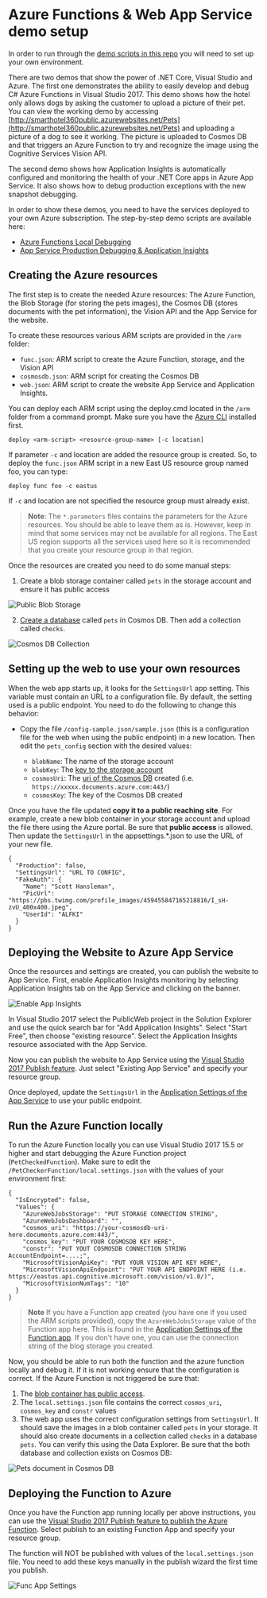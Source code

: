 # Azure Functions & Web App Service demo setup

In order to run through the [demo scripts in this repo](../demoscripts) you will need to set up your own environment. 

There are two demos that show the power of .NET Core, Visual Studio and Azure. The first one demonstrates the ability to easily develop and debug C# Azure Functions in Visual Studio 2017. This demo shows how the hotel only allows dogs by asking the customer to upload a picture of their pet. You can view the working demo by accessing [http://smarthotel360public.azurewebsites.net/Pets](http://smarthotel360public.azurewebsites.net/Pets) and uploading a picture of a dog to see it working. The picture is uploaded to Cosmos DB and that triggers an Azure Function to try and recognize the image using the Cognitive Services Vision API. 

The second demo shows how Application Insights is automatically configured and monitoring the health of your .NET Core apps in Azure App Service. It also shows how to debug production exceptions with the new snapshot debugging. 

In order to show these demos, you need to have the services deployed to your own Azure subscription. The step-by-step demo scripts are available here:
* [Azure Functions Local Debugging](demoscripts/AzureFunctionsNETCoreDebugging.pdf)
* [App Service Production Debugging & Application Insights](demoscripts/ProductionNETCoreDebugging.pdf)

## Creating the Azure resources

The first step is to create the needed Azure resources: The Azure Function, the Blob Storage (for storing the pets images), the Cosmos DB (stores documents with the pet information), the Vision API and the App Service for the website. 

To create these resources various ARM scripts are provided in the `/arm` folder:

* `func.json`: ARM script to create the Azure Function, storage, and the Vision API
* `cosmosdb.json`: ARM script for creating the Cosmos DB
* `web.json`: ARM script to create the website App Service and Application Insights. 

You can deploy each ARM script using the deploy.cmd located in the `/arm` folder from a command prompt. Make sure you have the [Azure CLI](https://docs.microsoft.com/en-us/cli/azure/overview?view=azure-cli-latest) installed first.

```
deploy <arm-script> <resource-group-name> [-c location]
```

If parameter `-c` and location are added the resource group is created. So, to deploy the `func.json` ARM script in a new East US resource group named foo, you can type: 

```
deploy func foo -c eastus
```

If `-c` and location are not specified the resource group must already exist. 

>**Note**: The `*.parameters` files contains the parameters for the Azure resources. You should be able to leave them as is. However, keep in mind that some services may not be available for all regions. The East US region supports all the services used here so it is recommended that you create your resource group in that region. 

Once the resources are created you need to do some manual steps:

1. Create a blob storage container called `pets` in the storage account and ensure it has public access

![Public Blob Storage](./blob.png)

2. [Create a database](https://docs.microsoft.com/en-us/azure/cosmos-db/create-sql-api-dotnet#add-a-collection) called `pets` in Cosmos DB. Then add a collection called `checks`.

![Cosmos DB Collection](./collection.png)

## Setting up the web to use your own resources

When the web app starts up, it looks for the `SettingsUrl` app setting. This variable must contain an URL to a configuration file. By default, the setting used is a public endpoint. You need to do the following to change this behavior:

* Copy the file `/config-sample.json/sample.json` (this is a configuration file for the web when using the public endpoint) in a new location. Then edit the `pets_config` section with the desired values:

  * `blobName`: The name of the storage account
  * `blobKey`: The [key to the storage account](https://docs.microsoft.com/en-us/azure/storage/common/storage-create-storage-account#manage-your-storage-account)
  * `cosmosUri`: The [uri of the Cosmos DB](https://docs.microsoft.com/en-us/azure/cosmos-db/create-sql-api-dotnet#update-your-connection-string) created (i.e. `https://xxxxx.documents.azure.com:443/`)
  * `cosmosKey`: The key of the Cosmos DB created

Once you have the file updated **copy it to a public reaching site**. For example, create a new blob container in your storage account and upload the file there using the Azure portal. Be sure that **public access** is allowed. Then update the `SettingsUrl` in the appsettings.*.json to use the URL of your new file. 

```
{
  "Production": false,
  "SettingsUrl": "URL TO CONFIG",
  "FakeAuth": {
    "Name": "Scott Hansleman",
    "PicUrl": "https://pbs.twimg.com/profile_images/459455847165218816/I_sH-zvU_400x400.jpeg",
    "UserId": "ALFKI"
  }
}
```
## Deploying the Website to Azure App Service

Once the resources and settings are created, you can publish the website to App Service. First, 
enable Application Insights monitoring by selecting Application Insights tab on the App Service and clicking on the banner.

![Enable App Insights](./appinsights.png)

In Visual Studio 2017 select the PuiblicWeb project in the Solution Explorer and use the quick search bar for "Add Application Insights". Select "Start Free", then choose "existing resource". Select the Application Insights resource associated with the App Service. 

Now you can publish the website to App Service using the [Visual Studio 2017 Publish feature](https://docs.microsoft.com/en-us/aspnet/core/tutorials/publish-to-azure-webapp-using-vs#deploy-the-app-to-azure). Just select "Existing App Service" and specify your resource group.

Once deployed, update the `SettingsUrl` in the [Application Settings of the App Service](https://docs.microsoft.com/en-us/azure/app-service/web-sites-configure) to use your public endpoint. 

## Run the Azure Function locally

To run the Azure Function locally you can use Visual Studio 2017 15.5 or higher and start debugging the Azure Function project (`PetCheckedFunction`). Make sure to edit the `/PetCheckerFunction/local.settings.json` with the values of your environment first:

```
{
  "IsEncrypted": false,
  "Values": {
    "AzureWebJobsStorage": "PUT STORAGE CONNECTION STRING",
    "AzureWebJobsDashboard": "",
    "cosmos_uri": "https://your-cosmosdb-uri-here.documents.azure.com:443/",
    "cosmos_key": "PUT YOUR COSMOSDB KEY HERE",
    "constr": "PUT YOUT COSMOSDB CONNECTION STRING AccountEndpoint=....;",
    "MicrosoftVisionApiKey": "PUT YOUR VISION API KEY HERE",
    "MicrosoftVisionApiEndpoint": "PUT YOUR API ENDPOINT HERE (i.e. https://eastus.api.cognitive.microsoft.com/vision/v1.0/)",
    "MicrosoftVisionNumTags": "10"
  }
}
```

> **Note** If you have a Function app created (you have one if you used the ARM scripts provided), copy the `AzureWebJobsStorage` value of the Function app here. This is found in the [Application Settings of the Function app](https://docs.microsoft.com/en-us/azure/azure-functions/functions-how-to-use-azure-function-app-settings#settings). If you don't have one, you can use the connection string of the blog storage you created.

Now, you should be able to run both the function and the azure function locally and debug it. If it is not working ensure that the configuration is correct. If the Azure Function is not triggered be sure that:

1. The [blob container has public access](https://docs.microsoft.com/en-us/azure/storage/blobs/storage-manage-access-to-resources).
2. The `local.settings.json` file contains the correct `cosmos_uri`, `cosmos_key` and `constr` values
3. The web app uses the correct configuration settings from `SettingsUrl`. It should save the images in a blob container called `pets` in your storage. It should also create documents in a collection called `checks` in a database `pets`. You can verify this using the Data Explorer. Be sure that the both database and collection exists on Cosmos DB:

![Pets document in Cosmos DB](./pets-document.png)

## Deploying the Function to Azure

Once you have the Function app running locally per above instructions, you can use the [Visual Studio 2017 Publish feature to publish the Azure Function](https://docs.microsoft.com/en-us/azure/azure-functions/functions-develop-vs#publish-to-azure).  Select publish to an existing Function App and specify your resource group. 

The function will NOT be published with values of the `local.settings.json` file. You need to add these keys manually in the publish wizard the first time you publish. 

![Func App Settings](./funcapp-settings.png)

